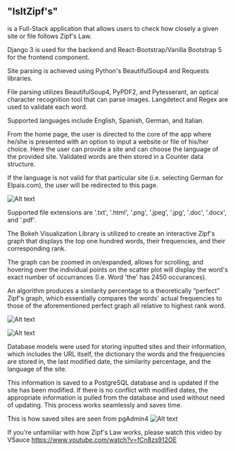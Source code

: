 <h2> "IsItZipf's" </h2> is a Full-Stack application that allows users to check how closely a given site or file follows Zipf's Law. 


Django 3 is used for the backend and React-Bootstrap/Vanilla Bootstrap 5 for the frontend component.

Site parsing is achieved using Python's BeautifulSoup4 and Requests libraries. 

File parsing utilizes BeautifulSoup4, PyPDF2, and Pytesserant, an optical character recognition tool that can parse images. Langdetect and Regex are used to validate each word. 

Supported languages include English, Spanish, German, and Italian.

From the home page, the user is directed to the core of the app where he/she is presented with an option to input a website or file of his/her choice. Here the user can provide a 
site and can choose the language of the provided site. Validated words are then stored in a Counter data structure.

If the language is not valid for that particular site (i.e. selecting German for Elpais.com), the user will be redirected to this page.

![Alt text](https://i.imgur.com/hhtkVob.png?raw=true "Selection page")

Supported file extensions are '.txt', '.html', '.png', '.jpeg', '.jpg', '.doc', '.docx', and '.pdf'. 

The Bokeh Visualization Library is utilized to create an interactive Zipf's graph that displays the top one hundred words, their frequencies, and their corresponding rank.

The graph can be zoomed in on/expanded, allows for scrolling, and hovering over the individual points on the scatter plot will display the word's exact number of occurrances (I.e. Word 'the' has 2450 occurances). 

An algorithm produces a similarity percentage to a theoretically “perfect” Zipf's graph, which essentially compares the words' actual frequencies to those of the aforementioned perfect graph all relative to highest rank word.

![Alt text](https://i.imgur.com/H1ZjWhh.png?raw=true "Graph for FILE")

![Alt text](https://i.imgur.com/M5FpUlX.png?raw=true "Graph for Site")

Database models were used for storing inputted sites and their information, which includes the URL itself, the dictionary the words and the frequencies are stored in,
the last modified date, the similarity percentage, and the language of the site.

This information is saved to a PostgreSQL database and is updated if the site has been modified. If there is no conflict with modified dates, the appropriate information is pulled from
the database and used without need of updating. This process works seamlessly and saves time.

This is how saved sites are seen from pgAdmin4
![Alt text](https://i.imgur.com/QFPnN4R.png?raw=true "Graph for Site")

If you're unfamiliar with how Zipf's Law works, please watch this video by VSauce
https://www.youtube.com/watch?v=fCn8zs912OE


